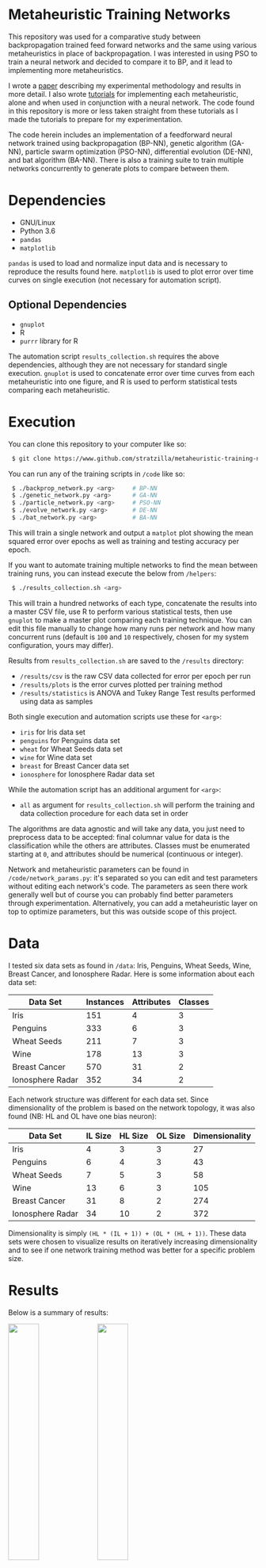 # Metaheuristic Training Networks

This repository was used for a comparative study between backpropagation trained feed forward networks and the same using various metaheuristics in place of backpropagation. I was interested in using PSO to train a neural network and decided to compare it to BP, and it lead to implementing more metaheuristics.

I wrote a <a href="./report/report.pdf">paper</a> describing my experimental methodology and results in more detail. I also wrote <a href="https://github.com/stratzilla/AI-ML-tutorials">tutorials</a> for implementing each metaheuristic, alone and when used in conjunction with a neural network. The code found in this repository is more or less taken straight from these tutorials as I made the tutorials to prepare for my experimentation.

The code herein includes an implementation of a feedforward neural network trained using backpropagation (BP-NN), genetic algorithm (GA-NN), particle swarm optimization (PSO-NN), differential evolution (DE-NN), and bat algorithm (BA-NN). There is also a training suite to train multiple networks concurrently to generate plots to compare between them.

# Dependencies

- GNU/Linux
- Python 3.6
- `pandas`
- `matplotlib`

`pandas` is used to load and normalize input data and is necessary to reproduce the results found here. `matplotlib` is used to plot error over time curves on single execution (not necessary for automation script).

## Optional Dependencies

- `gnuplot`
- R
- `purrr` library for R

The automation script `results_collection.sh` requires the above dependencies, although they are not necessary for standard single execution. `gnuplot` is used to concatenate error over time curves from each metaheuristic into one figure, and R is used to perform statistical tests comparing each metaheuristic.

# Execution

You can clone this repository to your computer like so:

```bash
 $ git clone https://www.github.com/stratzilla/metaheuristic-training-networks
```

You can run any of the training scripts in `/code` like so:

```bash
 $ ./backprop_network.py <arg>     # BP-NN
 $ ./genetic_network.py <arg>      # GA-NN
 $ ./particle_network.py <arg>     # PSO-NN
 $ ./evolve_network.py <arg>       # DE-NN
 $ ./bat_network.py <arg>          # BA-NN
```

This will train a single network and output a `matplot` plot showing the mean squared error over epochs as well as training and testing accuracy per epoch.

If you want to automate training multiple networks to find the mean between training runs, you can instead execute the below from `/helpers`:

```bash
 $ ./results_collection.sh <arg>
```

This will train a hundred networks of each type, concatenate the results into a master CSV file, use R to perform various statistical tests, then use `gnuplot` to make a master plot comparing each training technique. You can edit this file manually to change how many runs per network and how many concurrent runs (default is `100` and `10` respectively, chosen for my system configuration, yours may differ).

Results from `results_collection.sh` are saved to the `/results` directory:

- `/results/csv` is the raw CSV data collected for error per epoch per run
- `/results/plots` is the error curves plotted per training method
- `/results/statistics` is ANOVA and Tukey Range Test results performed using data as samples

Both single execution and automation scripts use these for `<arg>`:

- `iris` for Iris data set
- `penguins` for Penguins data set
- `wheat` for Wheat Seeds data set
- `wine` for Wine data set
- `breast` for Breast Cancer data set
- `ionosphere` for Ionosphere Radar data set

While the automation script has an additional argument for `<arg>`:

- `all` as argument for `results_collection.sh` will perform the training and data collection procedure for each data set in order

The algorithms are data agnostic and will take any data, you just need to preprocess data to be accepted: final columnar value for data is the classification while the others are attributes. Classes must be enumerated starting at `0`, and attributes should be numerical (continuous or integer).

Network and metaheuristic parameters can be found in `/code/network_params.py`: it's separated so you can edit and test parameters without editing each network's code. The parameters as seen there work generally well but of course you can probably find better parameters through experimentation. Alternatively, you can add a metaheuristic layer on top to optimize parameters, but this was outside scope of this project.

# Data

I tested six data sets as found in `/data`: Iris, Penguins, Wheat Seeds, Wine, Breast Cancer, and Ionosphere Radar. Here is some information about each data set:

| Data Set         | Instances | Attributes | Classes |
| ---------------- | --------- | ---------- | ------- |
| Iris             | 151       | 4          | 3       |
| Penguins         | 333       | 6          | 3       |
| Wheat Seeds      | 211       | 7          | 3       |
| Wine             | 178       | 13         | 3       |
| Breast Cancer    | 570       | 31         | 2       |
| Ionosphere Radar | 352       | 34         | 2       |

Each network structure was different for each data set. Since dimensionality of the problem is based on the network topology, it was also found (NB: HL and OL have one bias neuron):

| Data Set         | IL Size | HL Size | OL Size | Dimensionality |
| ---------------- | ------- | ------- | ------- | -------------- |
| Iris             | 4       | 3       | 3       | 27             |
| Penguins         | 6       | 4       | 3       | 43             |
| Wheat Seeds      | 7       | 5       | 3       | 58             |
| Wine             | 13      | 6       | 3       | 105            |
| Breast Cancer    | 31      | 8       | 2       | 274            |
| Ionosphere Radar | 34      | 10      | 2       | 372            |

Dimensionality is simply `(HL * (IL + 1)) + (OL * (HL + 1))`. These data sets were chosen to visualize results on iteratively increasing dimensionality and to see if one network training method was better for a specific problem size.

# Results

Below is a summary of results:

<img width="35%" src="./results/plots/iris-plot.png"/> <img width="35%" src="./results/plots/penguins-plot.png"/>

<img width="35%" src="./results/plots/wheat-plot.png"/> <img width="35%" src="./results/plots/wine-plot.png"/>

<img width="35%" src="./results/plots/breast-plot.png"/> <img width="35%" src="./results/plots/ionosphere-plot.png"/>

Left-to-right, top-to-bottom: Iris data set, Penguins data set, Wheat Seeds data set, Wine data set, Breast Cancer data set, Ionosphere Radar data set. Curve is mean squared error per epoch and the tick at the bottom is the epoch in which training reached a termination condition (MSE <= 0.1).

According to ANOVA and Tukey HSD tests, there is some merit to using metaheuristics in training a neural network.

- `iris`, GA-NN and PSO-NN have significantly better results than others
- `penguins`, DE-NN is a worse outlier, no significance between others
- `wheat`, DE-NN again a worse outlier, inconclusive results for others
- `wine`, BP-NN and PSO-NN have significantly better results than others
- `breast`, BP-NN significantly better than others
- `ionosphere`, BP-NN strong significance is better than others

These results suggest that for small problems, some metaheuristics outperform backpropagation; for medium problems, some metaheuristics perform as well as backpropagation; for large problems, backpropagation outperforms metaheuristics.

As well, some metaheuristics scale better for larger problems: GA-NN was found to scale very poorly to larger problems, whereas PSO-NN and BA-NN were found to scale very well. Nevertheless, backpropagation scales the best with problem size. To make the explanation short, metaheuristics are shown to prefer smaller problems.
